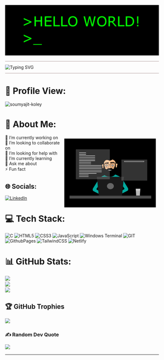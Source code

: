 <div class="banner" style="display: flex; justify-content: center; margin-bottom: 15px; "><a href="https://github.com/Soumyajit-Koley/" target="_blank" rel="noreferrer"><img src="https://github.com/Soumyajit-Koley/Utility/blob/main/Readme%20banner/hello-world.gif" alt="Hello World !!" style="max-width: 100%; "></a></div>

<div class="typing-svg" style="margin: 4px 0 ; padding: 10px 0; border-top: 2px solid rgb(207, 195, 195);border-bottom: 2px solid rgb(207, 195, 195);><a href="https://git.io/typing-svg"><img src="https://readme-typing-svg.demolab.com?font=Fira+Code&weight=600&size=32&pause=1000&color=01C540&vCenter=true&random=false&width=750&height=65&lines=This+is+Soumyajit+Koley;A+passionate+programmer;Currently+I'm+exploring+Web+Development" alt="Typing SVG" /></a></div>

# 👥 Profile View:
<p align="left"> <img src="https://komarev.com/ghpvc/?username=soumyajit-koley&label=Profile%20views&color=0e75b6&style=flat" alt="soumyajit-koley" /> </p>


# 💫 About Me:
<img alt="coding" src="https://github.com/Soumyajit-Koley/Utility/blob/main/Readme%20banner/68747470733a2f2f692e70696e696d672e636f6d2f6f726967696e616c732f38312f31372f38622f38313137386234376138353938663063383163343739396632636464343035372e676966.gif" style=" margin: 12px 10px 10px 0px; width: 300px; display: inline-block;" data-target="animated-image.originalImage" align="right">
🔭 I’m currently working on<br>👯 I’m looking to collaborate on<br>🤝 I’m looking for help with<br>🌱 I’m currently learning<br>💬 Ask me about<br>⚡ Fun fact




## 🌐 Socials:
[![LinkedIn](https://img.shields.io/badge/LinkedIn-%230077B5.svg?logo=linkedin&logoColor=white)](https://linkedin.com/in/soumyajit-koley) 

# 💻 Tech Stack:
![C](https://img.shields.io/badge/c-%2300599C.svg?style=plastic&logo=c&logoColor=white) ![HTML5](https://img.shields.io/badge/html5-%23E34F26.svg?style=plastic&logo=html5&logoColor=white) ![CSS3](https://img.shields.io/badge/css3-%231572B6.svg?style=plastic&logo=css3&logoColor=white) ![JavaScript](https://img.shields.io/badge/javascript-%23323330.svg?style=plastic&logo=javascript&logoColor=%23F7DF1E) ![Windows Terminal](https://img.shields.io/badge/Windows%20Terminal-%234D4D4D.svg?style=plastic&logo=windows-terminal&logoColor=white) ![GIT](https://img.shields.io/badge/Git-fc6d26?style=plastic&logo=git&logoColor=white) ![GithubPages](https://img.shields.io/badge/github%20pages-121013?style=plastic&logo=github&logoColor=white) ![TailwindCSS](https://img.shields.io/badge/tailwindcss-%2338B2AC.svg?style=plastic&logo=tailwind-css&logoColor=white) ![Netlify](https://img.shields.io/badge/netlify-%23000000.svg?style=plastic&logo=netlify&logoColor=#00C7B7)
# 📊 GitHub Stats:
![](https://github-readme-stats.vercel.app/api?username=Soumyajit-Koley&theme=chartreuse-dark&hide_border=false&include_all_commits=false&count_private=false)<br/>
![](https://github-readme-streak-stats.herokuapp.com/?user=Soumyajit-Koley&theme=chartreuse-dark&hide_border=false)<br/>
![](https://github-readme-stats.vercel.app/api/top-langs/?username=Soumyajit-Koley&theme=chartreuse-dark&hide_border=false&include_all_commits=false&count_private=false&layout=compact)

## 🏆 GitHub Trophies
![](https://github-profile-trophy.vercel.app/?username=Soumyajit-Koley&theme=dark_dimmed&no-frame=false&no-bg=true&margin-w=4)

### ✍️ Random Dev Quote
![](https://quotes-github-readme.vercel.app/api?type=horizontal&theme=dark)

---
<!-- [![](https://visitcount.itsvg.in/api?id=Soumyajit-Koley&icon=2&color=0)](https://visitcount.itsvg.in) -->

<!-- Proudly created with GPRM ( https://gprm.itsvg.in ) -->
